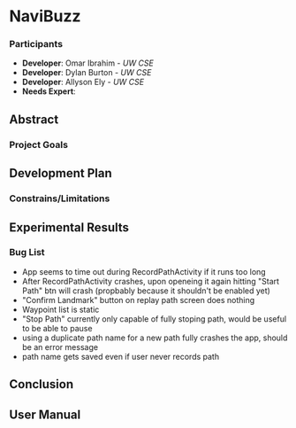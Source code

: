 # NaviBuzz
### Participants
* **Developer**: Omar Ibrahim - _UW CSE_
* **Developer**: Dylan Burton - _UW CSE_
* **Developer**: Allyson Ely - _UW CSE_
* **Needs Expert**: 

## Abstract

### Project Goals

## Development Plan

### Constrains/Limitations

## Experimental Results

### Bug List
- App seems to time out during RecordPathActivity if it runs too long
- After RecordPathActivity crashes, upon openeing it again hitting "Start Path" btn will crash (propbably because it shouldn't be enabled yet)
- "Confirm Landmark" button on replay path screen does nothing
- Waypoint list is static
- "Stop Path" currently only capable of fully stoping path, would be useful to be able to pause
- using a duplicate path name for a new path fully crashes the app, should be an error message
- path name gets saved even if user never records path

## Conclusion

## User Manual
